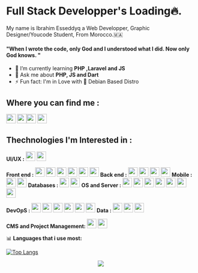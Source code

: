 <link rel="stylesheet" href="https://cdn.jsdelivr.net/gh/devicons/devicon@v2.14.0/devicon.min.css">


# Full Stack Developper's Loading🔥.

My name is Ibrahim Esseddyq a Web Developper, Graphic Designer/Youcode Student,
From Morocco.🇲🇦 <br />
#### "When I wrote the code, only God and I understood what I did. Now only God knows. "

- 🌱 I’m currently learning **PHP ,Laravel and JS**
- 💬 Ask me about **PHP, JS and Dart**
- ⚡ Fun fact: I'm in Love with 🐧 Debian Based Distro

## Where you can find me :
<p><a href="https://twitter.com/lil_negan_x"><img src="https://img.shields.io/badge/twitter-%231DA1F2.svg?&style=for-the-badge&logo=twitter&logoColor=white" height=25></a> <a href="https://www.linkedin.com/in/ibrahim-esseddyq-2258b7185/"><img src="https://img.shields.io/badge/linkedin-%230077B5.svg?&style=for-the-badge&logo=linkedin&logoColor=white" height=25></a><a href="https://medium.com/@https.ibrahim.esseddyq"><img src="https://img.shields.io/badge/medium-%2312100E.svg?&style=for-the-badge&logo=medium&logoColor=white" height=25></a> <a href="https://dev.to/ibrahimesseddyq"><img src="https://img.shields.io/badge/DEV.TO-%230A0A0A.svg?&style=for-the-badge&logo=dev-dot-to&logoColor=white" height=25></a></p>

## Thechnologies I'm Interested in :
**UI/UX :**
<img  width="25px" src="https://cdn.jsdelivr.net/gh/devicons/devicon/icons/figma/figma-original.svg" />
<img width="25px" src="https://cdn.jsdelivr.net/gh/devicons/devicon/icons/xd/xd-plain.svg" />

**Front end :**
<img width="25px" src="https://cdn.jsdelivr.net/gh/devicons/devicon/icons/html5/html5-original-wordmark.svg" />
<img width="25px" src="https://cdn.jsdelivr.net/gh/devicons/devicon/icons/css3/css3-original-wordmark.svg" />
<img width="25px" src="https://cdn.jsdelivr.net/gh/devicons/devicon/icons/bootstrap/bootstrap-original.svg" />
<img width="25px" src="https://cdn.jsdelivr.net/gh/devicons/devicon/icons/javascript/javascript-original.svg" />
<img width="25px" src="https://cdn.jsdelivr.net/gh/devicons/devicon/icons/sass/sass-original.svg" />
<img width="25px" src="https://cdn.jsdelivr.net/gh/devicons/devicon/icons/vuejs/vuejs-original-wordmark.svg" />
**Back end :**
<img width="25px" src="https://cdn.jsdelivr.net/gh/devicons/devicon/icons/php/php-original.svg" />
<img width="25px" src="https://cdn.jsdelivr.net/gh/devicons/devicon/icons/laravel/laravel-plain-wordmark.svg" />
<img width="25px" src="https://cdn.jsdelivr.net/gh/devicons/devicon/icons/django/django-original.svg" />
<img width="25px" src="https://cdn.jsdelivr.net/gh/devicons/devicon/icons/nodejs/nodejs-original-wordmark.svg" />
**Mobile :**
<img width="25px" src="https://cdn.jsdelivr.net/gh/devicons/devicon/icons/dart/dart-original.svg" />
<img width="25px" src="https://cdn.jsdelivr.net/gh/devicons/devicon/icons/flutter/flutter-original.svg" />
**Databases :**
<img width="25px" src="https://cdn.jsdelivr.net/gh/devicons/devicon/icons/mongodb/mongodb-original-wordmark.svg" />
<img width="25px" src="https://cdn.jsdelivr.net/gh/devicons/devicon/icons/mysql/mysql-original-wordmark.svg" />
**OS and Server :**
<img width="25px" src="https://cdn.jsdelivr.net/gh/devicons/devicon/icons/linux/linux-plain.svg" />
<img width="25px" src="https://cdn.jsdelivr.net/gh/devicons/devicon/icons/debian/debian-original-wordmark.svg" />
<img width="25px" src="https://cdn.jsdelivr.net/gh/devicons/devicon/icons/bash/bash-original.svg" />
<img width="25px" src="https://cdn.jsdelivr.net/gh/devicons/devicon/icons/ubuntu/ubuntu-plain-wordmark.svg" />
<img width="25px" src="https://cdn.jsdelivr.net/gh/devicons/devicon/icons/nginx/nginx-original.svg" />
<img width="25px" src="https://cdn.jsdelivr.net/gh/devicons/devicon/icons/ssh/ssh-original-wordmark.svg" />
<img width="25px" src="https://cdn.jsdelivr.net/gh/devicons/devicon/icons/c/c-original.svg" />

**DevOpS :**
<img width="25px" src="https://cdn.jsdelivr.net/gh/devicons/devicon/icons/kubernetes/kubernetes-plain-wordmark.svg" />
<img width="25px" src="https://cdn.jsdelivr.net/gh/devicons/devicon/icons/docker/docker-original-wordmark.svg" />
<img width="25px" src="https://cdn.jsdelivr.net/gh/devicons/devicon/icons/git/git-original-wordmark.svg" />
<img width="25px" src="https://cdn.jsdelivr.net/gh/devicons/devicon/icons/salesforce/salesforce-original.svg" />
<img width="25px" src="https://cdn.jsdelivr.net/gh/devicons/devicon/icons/npm/npm-original-wordmark.svg" />
<img width="25px" src="https://cdn.jsdelivr.net/gh/devicons/devicon/icons/composer/composer-original.svg" />
**Data :**
<img width="25px" src="https://cdn.jsdelivr.net/gh/devicons/devicon/icons/python/python-original-wordmark.svg" />
<img width="25px" src="https://cdn.jsdelivr.net/gh/devicons/devicon/icons/numpy/numpy-original-wordmark.svg" />
<img width="25px" src="https://cdn.jsdelivr.net/gh/devicons/devicon/icons/pandas/pandas-original.svg" />


**CMS and Project Management:**
<img width="25px" src="https://cdn.jsdelivr.net/gh/devicons/devicon/icons/trello/trello-plain-wordmark.svg" />
<img width="25px" src="https://cdn.jsdelivr.net/gh/devicons/devicon/icons/wordpress/wordpress-original.svg" />

📊 **Languages that i use most:**

[![Top Langs](https://github-readme-stats.vercel.app/api/top-langs/?username=ibrahimesseddyq)](https://github.com/anuraghazra/github-readme-stats)
  

<p align="center">
  <img src="https://capsule-render.vercel.app/api?type=waving&color=gradient&height=80&section=footer"/>
</p>


